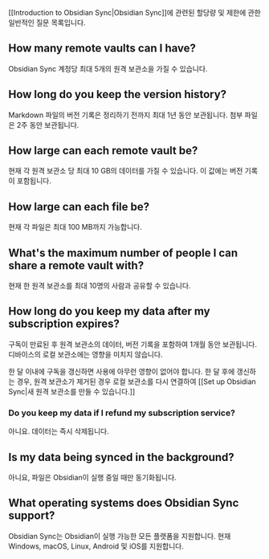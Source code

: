 [[Introduction to Obsidian Sync|Obsidian Sync]]에 관련된 할당량 및 제한에 관한 일반적인 질문 목록입니다.

## How many remote vaults can I have?

Obsidian Sync 계정당 최대 5개의 원격 보관소을 가질 수 있습니다.

## How long do you keep the version history?

Markdown 파일의 버전 기록은 정리하기 전까지 최대 1년 동안 보관됩니다. 첨부 파일은 2주 동안 보관됩니다.

## How large can each remote vault be?

현재 각 원격 보관소 당 최대 10 GB의 데이터를 가질 수 있습니다. 이 값에는 버전 기록이 포함됩니다.

## How large can each file be?

현재 각 파일은 최대 100 MB까지 가능합니다.

## What's the maximum number of people I can share a remote vault with?

현재 한 원격 보관소를 최대 10명의 사람과 공유할 수 있습니다.

## How long do you keep my data after my subscription expires?

구독이 만료된 후 원격 보관소의 데이터, 버전 기록을 포함하여 1개월 동안 보관됩니다. 디바이스의 로컬 보관소에는 영향을 미치지 않습니다.

한 달 이내에 구독을 갱신하면 사용에 아무런 영향이 없어야 합니다. 한 달 후에 갱신하는 경우, 원격 보관소가 제거된 경우 로컬 보관소를 다시 연결하여 [[Set up Obsidian Sync|새 원격 보관소를 만들 수 있습니다.]]

### Do you keep my data if I refund my subscription service?

아니요. 데이터는 즉시 삭제됩니다.

## Is my data being synced in the background?

아니요, 파일은 Obsidian이 실행 중일 때만 동기화됩니다.

## What operating systems does Obsidian Sync support?

Obsidian Sync는 Obsidian이 실행 가능한 모든 플랫폼을 지원합니다. 현재 Windows, macOS, Linux, Android 및 iOS를 지원합니다.